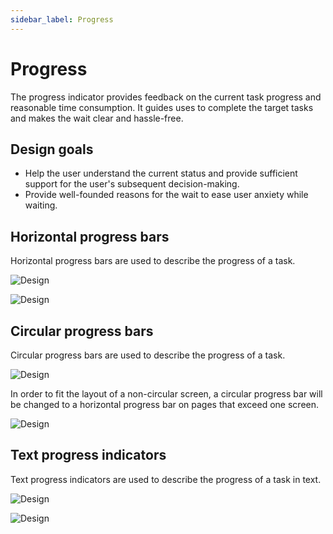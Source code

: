 ```yaml
---
sidebar_label: Progress
---
```


# Progress

The progress indicator provides feedback on the current task progress and reasonable time consumption. It guides uses to complete the target tasks and makes the wait clear and hassle-free.

## Design goals

- Help the user understand the current status and provide sufficient support for the user's subsequent decision-making.
- Provide well-founded reasons for the wait to ease user anxiety while waiting.

## Horizontal progress bars

Horizontal progress bars are used to describe the progress of a task.

![Design](/img/design/6a6750a2999f9233e95a7459ec1f6938.png)

![Design](/img/design/67269d299d87a49e5c7bd0efafee8195.png)

## Circular progress bars

Circular progress bars are used to describe the progress of a task.

![Design](/img/design/bac47c120665cd48f79f026ee8a2625f.png)

In order to fit the layout of a non-circular screen, a circular progress bar will be changed to a horizontal progress bar on pages that exceed one screen.

![Design](/img/design/42d31b3d453d0abfe0e7bf6b568e43bf.png)

## Text progress indicators

Text progress indicators are used to describe the progress of a task in text.

![Design](/img/design/6e7a8c92054e669ec91aeb659a5f237d.png)

![Design](/img/design/ac91e19ec29a2a5179f49de902f668ea.png)
